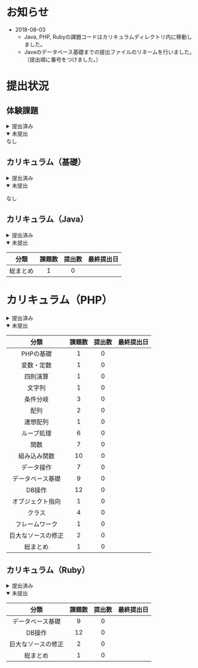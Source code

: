 # お知らせ

- 2018-08-03
	- Java, PHP, Rubyの課題コードはカリキュラムディレクトリ内に移動しました。
	- Javaのデータベース基礎までの提出ファイルのリネームを行いました。（提出順に番号をつけました。）

# 提出状況

## 体験課題

<details>
<summary>提出済み</summary>

| 分類 | 言語 | 難易度 | 提出日 |
| :--: | :--: | :----: | :----: |
| プログラミング | Java | 初級 | |
| | | 中級 | |
| | | 上級 | |
| | PHP | 初級 | |
| | | 中級 | |
| | | 上級 | |
| プログラミング<br>＆インフラ| - | - | |
| インフラ | - | 初級 | |
| | | 中級 | |

</details>

<details open> 
<summary>未提出</summary>
なし
</details>

## カリキュラム（基礎）

<details>
<summary>提出済み</summary>

| 分類 | 課題数 | 提出数 | 最終提出日 |
| :--: | :----: | :----: | :--------: |
| 基礎知識 | 1 | 1 | |
| フローチャート | 13 | 13 | |

</details>

<details open>
<summary> 未提出</summary>

なし

</deatails>

## カリキュラム（Java）

<details>
<summary>提出済み</summary>

| 分類 | 課題数 | 提出数 | 最終提出日 |
| :--: | :----: | :----: | :--------: |
| Javaの基礎 | 1 | 1 | |
| 変数・定数 | 1 | 1 | |
| 四則演算 | 1 | 1 | |
| 文字列 | 1 | 1 | |
| 条件分岐 | 3 | 3 | |
| 配列 | 2 | 2 | |
| 連想配列 | 1 | 1 | |
| ループ処理 | 4 | 4 | |
| サーブレット | 1 | 1 | |
| サーブレットとJSP | 1 | 1 | |
| メソッド | 8 | 8 | |
| オブジェクト指向 | 2 | 2 | |
| クラス | 3 | 3 | |
| フレームワーク | 1 | 1 | |
| 標準クラス | 10 | 10 | |
| データ操作 | 7 | 7 | |
| データベース基礎 | 9 | 9 | |
| DB操作 | 13 | 13 | |
| 巨大なソースの修正 | 2 | 2 | |

</details>

<details open>
<summary>未提出</summary>

| 分類 | 課題数 | 提出数 | 最終提出日 |
| :--: | :----: | :----: | :--------: |
| 総まとめ | 1 | 0 | |

</details>

# カリキュラム（PHP）

<details>
<summary>提出済み</summary>

なし

</details>

<details open>
<summary>未提出</summary>

| 分類 | 課題数 | 提出数 | 最終提出日 |
| :--: | :----: | :----: | :--------: |
| PHPの基礎 | 1 | 0 | |
| 変数・定数 | 1 | 0 | |
| 四則演算 | 1 | 0 | |
| 文字列 | 1 | 0 | |
| 条件分岐 | 3 | 0 | |
| 配列 | 2 | 0 | |
| 連想配列 | 1 | 0 | |
| ループ処理 | 6 | 0 | |
| 関数 | 7 | 0 | |
| 組み込み関数 | 10 | 0 | |
| データ操作 | 7 | 0 | |
| データベース基礎 | 9 | 0 | |
| DB操作 | 12 | 0 | |
| オブジェクト指向 | 1 | 0 | |
| クラス | 4 | 0 | |
| フレームワーク | 1 | 0 | |
| 巨大なソースの修正 | 2 | 0 | |
| 総まとめ | 1 | 0 | |

</details>

## カリキュラム（Ruby）

<details>
<summary>提出済み</summary>

| 分類 | 課題数 | 提出数 | 最終提出日 |
| :--: | :----: | :----: | :--------: |
| Rubyの基礎 | 1 | 1 | |
| 変数・定数 | 1 | 1 | |
| 数値 | 1 | 1 | |
| 文字列 | 4 | 4 | |
| 条件分岐 | 3 | 3 | |
| 配列 | 3 | 3 | |
| Hash | 2 | 2 | |
| ループ処理 | 5 | 5 | |
| クラス | 10 | 10 | |
| オブジェクト指向 | 2 | 2 | |
| 便利なクラス | 6 | 6 | |
| ブラウザでのRuby | 6 | 6 | |

</details>

<details open>
<summary>未提出</summary>

| 分類 | 課題数 | 提出数 | 最終提出日 |
| :--: | :----: | :----: | :--------: |
| データベース基礎 | 9 | 0 | |
| DB操作 | 12 | 0 | |
| 巨大なソースの修正 | 2 | 0 | |
| 総まとめ | 1 | 0 | |

</details>

